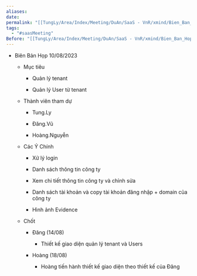 ```yaml
---
aliases: 
date: 
permalink: "[[TungLy/Area/Index/Meeting/DuAn/SaaS - VnR/xmind/Bien_Ban_Hop/Meeting_00]]"
tags:
  - "#saasMeeting"
Before: "[[TungLy/Area/Index/Meeting/DuAn/SaaS - VnR/xmind/Bien_Ban_Hop/Meeting_0805]]"
---
```

- Biên Bản Họp 10/08/2023
    
    - Mục tiêu
        
        - Quản lý tenant
            
        - Quản lý User từ tenant
            
    - Thành viên tham dự
        
        - Tung.Ly
            
        - Đăng.Vũ
            
        - Hoàng.Nguyễn
            
    - Các Ý Chính
        
        - Xử lý login
            
        - Danh sách thông tin công ty
            
        - Xem chi tiết thông tin công ty và chỉnh sửa
            
        - Danh sách tài khoản và copy tài khoản đăng nhập + domain của công ty
            
        - Hình ảnh Evidence
            
    - Chốt
        
        - Đăng (14/08)
            
            - Thiết kế giao diện quản lý tenant và Users
                
        - Hoàng (18/08)
            
            - Hoàng tiến hành thiết kế giao diện theo thiết kế của Đăng